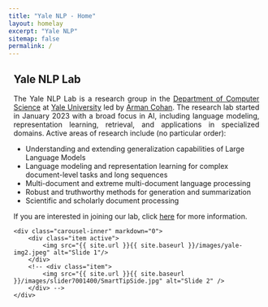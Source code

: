 ```yaml
---
title: "Yale NLP - Home"
layout: homelay
excerpt: "Yale NLP"
sitemap: false
permalink: /
---
```


<div class="row" style="margin-bottom: 50px; margin-left: 10px; margin-right: 10px">
<div class="col-sm-10 col-sm-offset-1 clearfix">
  <h2>Yale NLP Lab</h2>
  <!-- justify the text-->
  <p style="text-align:justify">
    The Yale NLP Lab is a research group in the <a href="https://cs.yale.edu/" target="_blank">Department of Computer Science</a> at <a href="https://www.yale.edu/" target="_blank">Yale University</a> led by <a href="https://armancohan.com" target="_blank">Arman Cohan</a>. The research lab started in January 2023 with a broad focus in AI, including language modeling, representation learning, retrieval, and applications in specialized domains.
    Active areas of research include (no particular order):
  </p>
  <ul>
    <li>Understanding and extending generalization capabilities of Large Language Models</li>
    <li>Language modeling and representation learning for complex document-level tasks and long sequences</li>
    <li>Multi-document and extreme multi-document language processing</li>
    <li>Robust and truthworthy methods for generation and summarization</li>
    <li>Scientific and scholarly document processing</li>
  </ul>

  <p style="text-align:justify">
  If you are interested in joining our lab, click <a href="{{ site.url }}{{ site.baseurl }}/opportunities.html" target="_blank">here</a> for more information.
  </p>
</div>

<div class="col-sm-8 col-sm-offset-2 clearfix">
  <div markdown="0" id="carousel" class="carousel slide" data-ride="carousel" data-interval="4000" data-pause="hover" >
    <!-- Menu -->
    <!-- <ol class="carousel-indicators">
        <li data-target="#carousel" data-slide-to="0" class="active"></li>
        <li data-target="#carousel" data-slide-to="2"></li>
    </ol> -->

    <div class="carousel-inner" markdown="0">
        <div class="item active">
            <img src="{{ site.url }}{{ site.baseurl }}/images/yale-img2.jpeg" alt="Slide 1"/>
        </div>  
        <!-- <div class="item">
            <img src="{{ site.url }}{{ site.baseurl }}/images/slider7001400/SmartTipSide.jpg" alt="Slide 2" />
        </div> -->
    </div>
  </div>
  </div>


